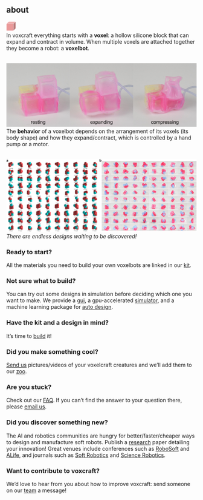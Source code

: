 ## about

<!-- <div class="icon">
<a href="https://youtu.be/hn2TpRjVPEo" target="_blank"><img src="img/one-block-med.png" width="5%"></a>
</div> -->

[<img src="img/one-block.svg" width="5%">](https://youtu.be/hn2TpRjVPEo)<br>
In voxcraft everything starts with a **voxel**: a hollow silicone block that can expand and contract in volume. 
When multiple voxels are attached together they become a robot: a **voxelbot**. 
<br><br>

![image](img/Behavior.png)
The **behavior** of a voxelbot depends on the arrangement of its voxels (its body shape) and how they expand/contract, which is controlled by a hand pump or a motor.
<br><br>

![image](img/roboSoftTeaser.png)
_There are endless designs waiting to be discovered!_


### **Ready to start?**
All the materials you need to build your own voxelbots are linked in our [kit](/kit).


### **Not sure what to build?**
You can try out some designs in simulation before deciding which one you want to make. 
We provide a [gui](/design#viz), 
a gpu-accelerated [simulator](/design#sim),
and a machine learning package for [auto design](/design#evo).


### **Have the kit and a design in mind?**
It’s time to [build](/build) it!


### **Did you make something cool?**
[Send us](/team) pictures/videos of your voxelcraft creatures and we’ll add them to our [zoo](/zoo).


### **Are you stuck?**
Check out our [FAQ](/faq). If you can’t find the answer to your question there, please [email us](/team).


### **Did you discover something new?**
The AI and robotics communities are hungry for better/faster/cheaper ways to design and manufacture soft robots. 
Publish a [research](/research) paper detailing your innovation!
Great venues include conferences such as 
[RoboSoft](http://robosoft2020.org/)
and
[ALife](http://2020.alife.org/),
and journals such as 
[Soft Robotics](https://home.liebertpub.com/publications/soft-robotics/616/)
and 
[Science Robotics](https://robotics.sciencemag.org/).


### **Want to contribute to voxcraft?**
We’d love to hear from you about how to improve voxcraft: send someone on our [team](/team) a message!



